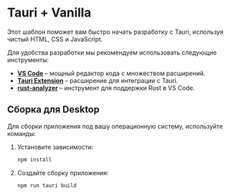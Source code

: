 # Tauri + Vanilla

Этот шаблон поможет вам быстро начать разработку с Tauri, используя чистый HTML, CSS и JavaScript.

Для удобства разработки мы рекомендуем использовать следующие инструменты:

- **[VS Code](https://code.visualstudio.com/)** – мощный редактор кода с множеством расширений.
- **[Tauri Extension](https://marketplace.visualstudio.com/items?itemName=tauri-apps.tauri-vscode)** – расширение для интеграции с Tauri.
- **[rust-analyzer](https://marketplace.visualstudio.com/items?itemName=rust-lang.rust-analyzer)** – инструмент для поддержки Rust в VS Code.

## Сборка для Desktop

Для сборки приложения под вашу операционную систему, используйте команды:

1. Установите зависимости:

    ```bash
    npm install
    ```

2. Создайте сборку приложения:

    ```bash
    npm run tauri build
    ```
